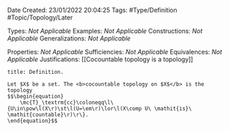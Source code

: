 <div class="topSpace"></div>

Date Created: 23/01/2022 20:04:25
Tags: #Type/Definition #Topic/Topology/Later

Types: <i>Not Applicable</i>
Examples: <i>Not Applicable</i> 
Constructions: <i>Not Applicable</i>
Generalizations: <i>Not Applicable</i>

Properties: <i>Not Applicable</i>
Sufficiencies: <i>Not Applicable</i>
Equivalences: <i>Not Applicable</i>
Justifications: [[Cocountable topology is a topology]]

``` ad-Definition
title: Definition.

Let $X$ be a set. The <b>cocountable topology on $X$</b> is the topology
$$\begin{equation}
    \mc{T}_\textrm{cc}\coloneqq\l\{U\in\pow\l(X\r)\st\l(U=\em\r)\lor\l(X\comp U\ \mathit{is}\ \mathit{countable}\r)\r\}.
\end{equation}$$

```
